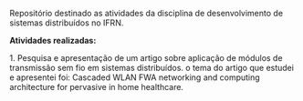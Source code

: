 <p> Repositório destinado as atividades da disciplina de desenvolvimento de sistemas distribuídos no IFRN. </p>

<strong> Atividades realizadas: </strong>

<p> 1. Pesquisa e apresentação de um artigo sobre aplicação de módulos de transmissão sem fio em sistemas distribuídos.
o tema do artigo que estudei e apresentei foi: Cascaded WLAN FWA networking and computing architecture for pervasive in home healthcare.
</p>


